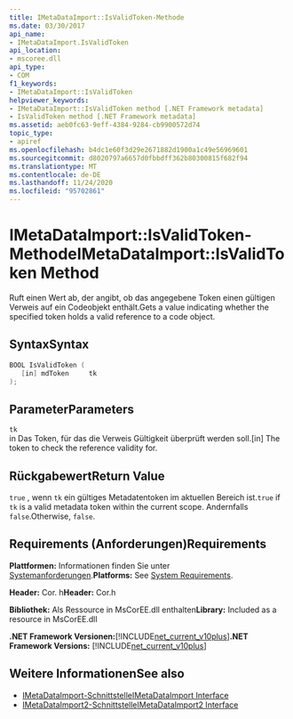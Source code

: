 ```yaml
---
title: IMetaDataImport::IsValidToken-Methode
ms.date: 03/30/2017
api_name:
- IMetaDataImport.IsValidToken
api_location:
- mscoree.dll
api_type:
- COM
f1_keywords:
- IMetaDataImport::IsValidToken
helpviewer_keywords:
- IMetaDataImport::IsValidToken method [.NET Framework metadata]
- IsValidToken method [.NET Framework metadata]
ms.assetid: aeb0fc63-9eff-4384-9284-cb9900572d74
topic_type:
- apiref
ms.openlocfilehash: b4dc1e60f3d29e2671882d1900a1c49e56969601
ms.sourcegitcommit: d8020797a6657d0fbbdff362b80300815f682f94
ms.translationtype: MT
ms.contentlocale: de-DE
ms.lasthandoff: 11/24/2020
ms.locfileid: "95702861"
---
```

# <a name="imetadataimportisvalidtoken-method"></a><span data-ttu-id="694a4-102">IMetaDataImport::IsValidToken-Methode</span><span class="sxs-lookup"><span data-stu-id="694a4-102">IMetaDataImport::IsValidToken Method</span></span>

<span data-ttu-id="694a4-103">Ruft einen Wert ab, der angibt, ob das angegebene Token einen gültigen Verweis auf ein Codeobjekt enthält.</span><span class="sxs-lookup"><span data-stu-id="694a4-103">Gets a value indicating whether the specified token holds a valid reference to a code object.</span></span>  
  
## <a name="syntax"></a><span data-ttu-id="694a4-104">Syntax</span><span class="sxs-lookup"><span data-stu-id="694a4-104">Syntax</span></span>  
  
```cpp  
BOOL IsValidToken (  
   [in] mdToken     tk  
);  
```  
  
## <a name="parameters"></a><span data-ttu-id="694a4-105">Parameter</span><span class="sxs-lookup"><span data-stu-id="694a4-105">Parameters</span></span>  

 `tk`  
 <span data-ttu-id="694a4-106">in Das Token, für das die Verweis Gültigkeit überprüft werden soll.</span><span class="sxs-lookup"><span data-stu-id="694a4-106">[in] The token to check the reference validity for.</span></span>  
  
## <a name="return-value"></a><span data-ttu-id="694a4-107">Rückgabewert</span><span class="sxs-lookup"><span data-stu-id="694a4-107">Return Value</span></span>  

 <span data-ttu-id="694a4-108">`true` , wenn `tk` ein gültiges Metadatentoken im aktuellen Bereich ist.</span><span class="sxs-lookup"><span data-stu-id="694a4-108">`true` if `tk` is a valid metadata token within the current scope.</span></span> <span data-ttu-id="694a4-109">Andernfalls `false`.</span><span class="sxs-lookup"><span data-stu-id="694a4-109">Otherwise, `false`.</span></span>  
  
## <a name="requirements"></a><span data-ttu-id="694a4-110">Requirements (Anforderungen)</span><span class="sxs-lookup"><span data-stu-id="694a4-110">Requirements</span></span>  

 <span data-ttu-id="694a4-111">**Plattformen:** Informationen finden Sie unter [Systemanforderungen](../../get-started/system-requirements.md).</span><span class="sxs-lookup"><span data-stu-id="694a4-111">**Platforms:** See [System Requirements](../../get-started/system-requirements.md).</span></span>  
  
 <span data-ttu-id="694a4-112">**Header:** Cor. h</span><span class="sxs-lookup"><span data-stu-id="694a4-112">**Header:** Cor.h</span></span>  
  
 <span data-ttu-id="694a4-113">**Bibliothek:** Als Ressource in MsCorEE.dll enthalten</span><span class="sxs-lookup"><span data-stu-id="694a4-113">**Library:** Included as a resource in MsCorEE.dll</span></span>  
  
 <span data-ttu-id="694a4-114">**.NET Framework Versionen:**[!INCLUDE[net_current_v10plus](../../../../includes/net-current-v10plus-md.md)]</span><span class="sxs-lookup"><span data-stu-id="694a4-114">**.NET Framework Versions:** [!INCLUDE[net_current_v10plus](../../../../includes/net-current-v10plus-md.md)]</span></span>  
  
## <a name="see-also"></a><span data-ttu-id="694a4-115">Weitere Informationen</span><span class="sxs-lookup"><span data-stu-id="694a4-115">See also</span></span>

- [<span data-ttu-id="694a4-116">IMetaDataImport-Schnittstelle</span><span class="sxs-lookup"><span data-stu-id="694a4-116">IMetaDataImport Interface</span></span>](imetadataimport-interface.md)
- [<span data-ttu-id="694a4-117">IMetaDataImport2-Schnittstelle</span><span class="sxs-lookup"><span data-stu-id="694a4-117">IMetaDataImport2 Interface</span></span>](imetadataimport2-interface.md)
